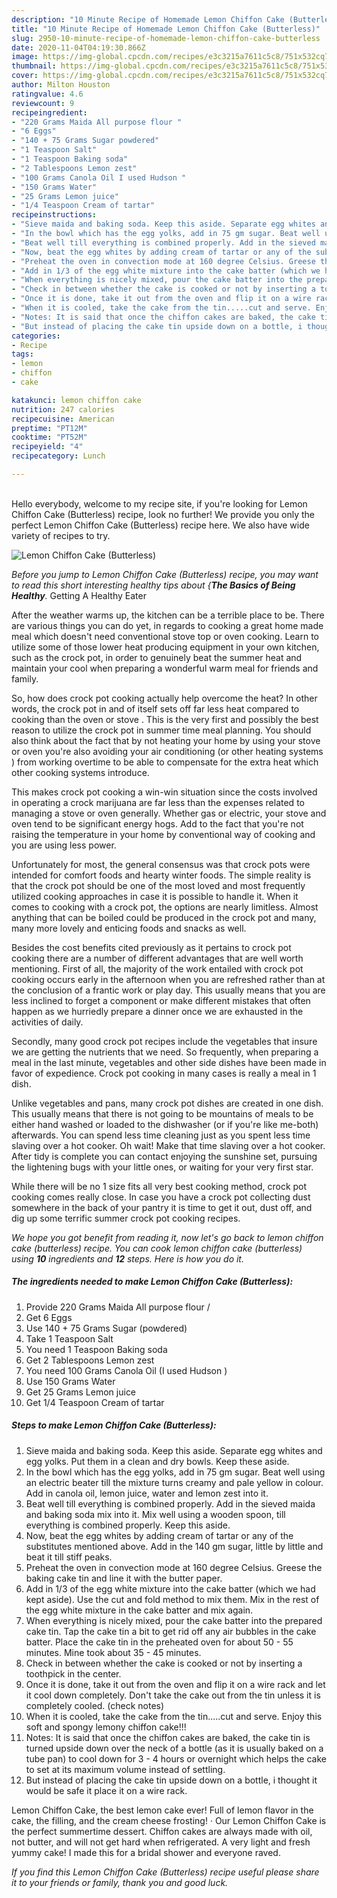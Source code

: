 ```yaml
---
description: "10 Minute Recipe of Homemade Lemon Chiffon Cake (Butterless)"
title: "10 Minute Recipe of Homemade Lemon Chiffon Cake (Butterless)"
slug: 2950-10-minute-recipe-of-homemade-lemon-chiffon-cake-butterless
date: 2020-11-04T04:19:30.866Z
image: https://img-global.cpcdn.com/recipes/e3c3215a7611c5c8/751x532cq70/lemon-chiffon-cake-butterless-recipe-main-photo.jpg
thumbnail: https://img-global.cpcdn.com/recipes/e3c3215a7611c5c8/751x532cq70/lemon-chiffon-cake-butterless-recipe-main-photo.jpg
cover: https://img-global.cpcdn.com/recipes/e3c3215a7611c5c8/751x532cq70/lemon-chiffon-cake-butterless-recipe-main-photo.jpg
author: Milton Houston
ratingvalue: 4.6
reviewcount: 9
recipeingredient:
- "220 Grams Maida All purpose flour "
- "6 Eggs"
- "140 + 75 Grams Sugar powdered"
- "1 Teaspoon Salt"
- "1 Teaspoon Baking soda"
- "2 Tablespoons Lemon zest"
- "100 Grams Canola Oil I used Hudson "
- "150 Grams Water"
- "25 Grams Lemon juice"
- "1/4 Teaspoon Cream of tartar"
recipeinstructions:
- "Sieve maida and baking soda. Keep this aside. Separate egg whites and egg yolks. Put them in a clean and dry bowls. Keep these aside."
- "In the bowl which has the egg yolks, add in 75 gm sugar. Beat well using an electric beater till the mixture turns creamy and pale yellow in colour. Add in canola oil, lemon juice, water and lemon zest into it."
- "Beat well till everything is combined properly. Add in the sieved maida and baking soda mix into it. Mix well using a wooden spoon, till everything is combined properly. Keep this aside."
- "Now, beat the egg whites by adding cream of tartar or any of the substitutes mentioned above. Add in the 140 gm sugar, little by little and beat it till stiff peaks."
- "Preheat the oven in convection mode at 160 degree Celsius. Greese the baking cake tin and line it with the butter paper."
- "Add in 1/3 of the egg white mixture into the cake batter (which we had kept aside). Use the cut and fold method to mix them. Mix in the rest of the egg white mixture in the cake batter and mix again."
- "When everything is nicely mixed, pour the cake batter into the prepared cake tin. Tap the cake tin a bit to get rid off any air bubbles in the cake batter. Place the cake tin in the preheated oven for about 50 - 55 minutes. Mine took about 35 - 45 minutes."
- "Check in between whether the cake is cooked or not by inserting a toothpick in the center."
- "Once it is done, take it out from the oven and flip it on a wire rack and let it cool down completely. Don&#39;t take the cake out from the tin unless it is completely cooled. (check notes)"
- "When it is cooled, take the cake from the tin.....cut and serve. Enjoy this soft and spongy lemony chiffon cake!!!"
- "Notes: It is said that once the chiffon cakes are baked, the cake tin is turned upside down over the neck of a bottle (as it is usually baked on a tube pan) to cool down for 3 - 4 hours or overnight which helps the cake to set at its maximum volume instead of settling."
- "But instead of placing the cake tin upside down on a bottle, i thought it would be safe it place it on a wire rack."
categories:
- Recipe
tags:
- lemon
- chiffon
- cake

katakunci: lemon chiffon cake 
nutrition: 247 calories
recipecuisine: American
preptime: "PT12M"
cooktime: "PT52M"
recipeyield: "4"
recipecategory: Lunch

---
```

<br>
Hello everybody, welcome to my recipe site, if you're looking for Lemon Chiffon Cake (Butterless) recipe, look no further! We provide you only the perfect Lemon Chiffon Cake (Butterless) recipe here. We also have wide variety of recipes to try.
<br>


![Lemon Chiffon Cake (Butterless)](https://img-global.cpcdn.com/recipes/e3c3215a7611c5c8/751x532cq70/lemon-chiffon-cake-butterless-recipe-main-photo.jpg)

<i>Before you jump to Lemon Chiffon Cake (Butterless) recipe, you may want to read this short interesting healthy tips about {<strong>The Basics of Being Healthy</strong>.</i>
Getting A Healthy Eater


After the weather warms up, the kitchen can be a terrible place to be. There are various things you can do yet, in regards to cooking a great home made meal which doesn't need conventional stove top or oven cooking. Learn to utilize some of those lower heat producing equipment in your own kitchen, such as the crock pot, in order to genuinely beat the summer heat and maintain your cool when preparing a wonderful warm meal for friends and family.

So, how does crock pot cooking actually help overcome the heat? In other words, the crock pot in and of itself sets off far less heat compared to cooking than the oven or stove . This is the very first and possibly the best reason to utilize the crock pot in summer time meal planning. You should also think about the fact that by not heating your home by using your stove or oven you're also avoiding your air conditioning (or other heating systems ) from working overtime to be able to compensate for the extra heat which other cooking systems introduce.

This makes crock pot cooking a win-win situation since the costs involved in operating a crock marijuana are far less than the expenses related to managing a stove or oven generally. Whether gas or electric, your stove and oven tend to be significant energy hogs. Add to the fact that you're not raising the temperature in your home by conventional way of cooking and you are using less power.

Unfortunately for most, the general consensus was that crock pots were intended for comfort foods and hearty winter foods.  The simple reality is that the crock pot should be one of the most loved and most frequently utilized cooking approaches in case it is possible to handle it. When it comes to cooking with a crock pot, the options are nearly limitless.  Almost anything that can be boiled could be produced in the crock pot and many, many more lovely and enticing foods and snacks as well.



Besides the cost benefits cited previously as it pertains to crock pot cooking there are a number of different advantages that are well worth mentioning. First of all, the majority of the work entailed with crock pot cooking occurs early in the afternoon when you are refreshed rather than at the conclusion of a frantic work or play day. This usually means that you are less inclined to forget a component or make different mistakes that often happen as we hurriedly prepare a dinner once we are exhausted in the activities of daily.

Secondly, many good crock pot recipes include the vegetables that insure we are getting the nutrients that we need. So frequently, when preparing a meal in the last minute, vegetables and other side dishes have been made in favor of expedience. Crock pot cooking in many cases is really a meal in 1 dish.

 Unlike vegetables and pans, many crock pot dishes are created in one dish. This usually means that there is not going to be mountains of meals to be either hand washed or loaded to the dishwasher (or if you're like me-both) afterwards. You can spend less time cleaning just as you spent less time slaving over a hot cooker. Oh wait! Make that time slaving over a hot cooker. After tidy is complete you can contact enjoying the sunshine set, pursuing the lightening bugs with your little ones, or waiting for your very first star.

While there will be no 1 size fits all very best cooking method, crock pot cooking comes really close. In case you have a crock pot collecting dust somewhere in the back of your pantry it is time to get it out, dust off, and dig up some terrific summer crock pot cooking recipes.


<i>We hope you got benefit from reading it, now let's go back to lemon chiffon cake (butterless) recipe. You can cook lemon chiffon cake (butterless) using <strong>10</strong> ingredients and <strong>12</strong> steps. Here is how you do it.
</i>

##### The ingredients needed to make Lemon Chiffon Cake (Butterless):

1. Provide 220 Grams Maida All purpose flour /
1. Get 6 Eggs
1. Use 140 + 75 Grams Sugar (powdered)
1. Take 1 Teaspoon Salt
1. You need 1 Teaspoon Baking soda
1. Get 2 Tablespoons Lemon zest
1. You need 100 Grams Canola Oil (I used Hudson )
1. Use 150 Grams Water
1. Get 25 Grams Lemon juice
1. Get 1/4 Teaspoon Cream of tartar


##### Steps to make Lemon Chiffon Cake (Butterless):

1. Sieve maida and baking soda. Keep this aside. Separate egg whites and egg yolks. Put them in a clean and dry bowls. Keep these aside.
1. In the bowl which has the egg yolks, add in 75 gm sugar. Beat well using an electric beater till the mixture turns creamy and pale yellow in colour. Add in canola oil, lemon juice, water and lemon zest into it.
1. Beat well till everything is combined properly. Add in the sieved maida and baking soda mix into it. Mix well using a wooden spoon, till everything is combined properly. Keep this aside.
1. Now, beat the egg whites by adding cream of tartar or any of the substitutes mentioned above. Add in the 140 gm sugar, little by little and beat it till stiff peaks.
1. Preheat the oven in convection mode at 160 degree Celsius. Greese the baking cake tin and line it with the butter paper.
1. Add in 1/3 of the egg white mixture into the cake batter (which we had kept aside). Use the cut and fold method to mix them. Mix in the rest of the egg white mixture in the cake batter and mix again.
1. When everything is nicely mixed, pour the cake batter into the prepared cake tin. Tap the cake tin a bit to get rid off any air bubbles in the cake batter. Place the cake tin in the preheated oven for about 50 - 55 minutes. Mine took about 35 - 45 minutes.
1. Check in between whether the cake is cooked or not by inserting a toothpick in the center.
1. Once it is done, take it out from the oven and flip it on a wire rack and let it cool down completely. Don&#39;t take the cake out from the tin unless it is completely cooled. (check notes)
1. When it is cooled, take the cake from the tin.....cut and serve. Enjoy this soft and spongy lemony chiffon cake!!!
1. Notes: It is said that once the chiffon cakes are baked, the cake tin is turned upside down over the neck of a bottle (as it is usually baked on a tube pan) to cool down for 3 - 4 hours or overnight which helps the cake to set at its maximum volume instead of settling.
1. But instead of placing the cake tin upside down on a bottle, i thought it would be safe it place it on a wire rack.


Lemon Chiffon Cake, the best lemon cake ever! Full of lemon flavor in the cake, the filling, and the cream cheese frosting! · Our Lemon Chiffon Cake is the perfect summertime dessert. Chiffon cakes are always made with oil, not butter, and will not get hard when refrigerated. A very light and fresh yummy cake! I made this for a bridal shower and everyone raved. 

<i>If you find this Lemon Chiffon Cake (Butterless) recipe useful please share it to your friends or family, thank you and good luck.</i>
